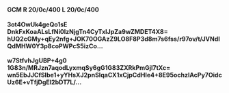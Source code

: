 #### GCM R 20/0c/400 L 20/0c/400
**3ot4OwUk4geQo1sE**<br/>**DnkFxKoaALsLfNi0lzNjgTn4CyTxIJpZa9wZMDET4X8=**<br/>**hUQ2cGMy+qEy2nfg+JOK70OGAzZ9LO8F8P3d8m7s6fss/r97ov/t/JVNdlQdMHW0Y3p8coPWPcS5izCo...**<br/><br/>
**w7StfvhJgUBP+4g0**<br/>**1G83n/MRJzn7aqodLyxmqSy6gG1G83ZXRkPmGjI7tXc=**<br/>**wn5EbJJCfSIbe1+yYHsXJ2pnSIqaCX1xCjpCdHIe4+8E95ochzlAcPy7OidcUz6E+vTfjDgEl2bDT7L/...**